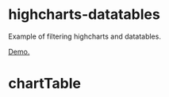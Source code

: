highcharts-datatables
=====================

Example of filtering highcharts and datatables.

[Demo.](http://iiseymour.github.io/highcharts-datatables/)
# chartTable
